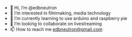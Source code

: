 - 👋 Hi, I’m @edbneutron
- 👀 I’m interested in filmmaking, media technology
- 🌱 I’m currently learning to use arduino and raspberry pie
- 💞️ I’m looking to collaborate on livestreaming
- 📫 How to reach me edbneutron@gmail.com

